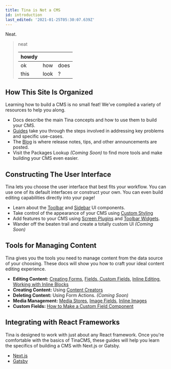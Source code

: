 ```yaml
---
title: Tina is Not a CMS
id: introduction
last_edited: '2021-01-25T05:30:07.639Z'
---
```

Neat.

> neat
>
> | howdy |  |  |
> | --- | --- | --- |
> | ok | how | does |
> | this | look | ? |

## How This Site Is Organized

Learning how to build a CMS is no small feat! We've compiled a variety of resources to help you along.

* Docs describe the main Tina concepts and how to use them to build your CMS.
* [Guides](/guides "Tina Guides") take you through the steps involved in addressing key problems and specific use-cases.
* The [Blog](/blog "Tina Blog") is where release notes, tips, and other announcements are posted.
* Visit the Packages Lookup _(Coming Soon)_ to find more tools and make building your CMS even easier.

## Constructing The User Interface

Tina lets you choose the user interface that best fits your workflow. You can use one of its default interfaces or construct your own. You can even build editing capabilities directly into your page!

* Learn about the [Toolbar](/docs/ui#toolbar-configuration "Tina Toolbar") and [Sidebar](/docs/ui#sidebar-configuration "Tina Sidebar") UI components.
* Take control of the appearance of your CMS using [Custom Styling](/docs/ui/styles "Styles")
* Add features to your CMS using [Screen Plugins](/docs/plugins/screens "Screen Plugins") and [Toolbar Widgets](/docs/plugins/toolbar-widgets).
* Wander off the beaten trail and create a totally custom UI _(Coming Soon)_

## Tools for Managing Content

Tina gives you the tools you need to manage content from the data source of your choosing. These docs will show you how to craft your ideal content editing experience.

* **Editing Content:** [Creating Forms](/docs/plugins/forms), [Fields](/docs/plugins/fields),[ Custom Fields](/docs/plugins/fields/custom-fields), [Inline Editing](/docs/ui/inline-editing), [Working with Inline Blocks](/guides//general/inline-blocks/overview)
* **Creating Content:** Using [Content Creators](/docs/plugins/content-creators)
* **Deleting Content:** Using Form Actions. _(Coming Soon)_
* **Media Management:** [Media Stores](/docs/media "Tina Media Store"), [Image Fields](/docs/plugins/fields/image "Image Field Plugin"), [Inline Images](/docs/ui/inline-editing/inline-image "Inline Images")
* **Custom Fields:** [How to Make a Custom Field Component](/blog/custom-field-components)

## Integrating with React Frameworks

Tina is designed to work with just about any React framework. Once you're comfortable with the basics of TinaCMS, these guides will help you learn the specifics of building a CMS with Next.js or Gatsby.

* [Next.js](/docs/integrations/nextjs)
* [Gatsby](/docs/integrations/gatsby)